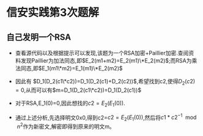 <script src="https://cdn.mathjax.org/mathjax/latest/MathJax.js?config=TeX-AMS-MML_HTMLorMML" type="text/javascript"></script>
<script type="text/x-mathjax-config">
  MathJax.Hub.Config({
    tex2jax: {
      inlineMath: [ ['$','$'], ["\\(","\\)"] ],
      processEscapes: true
    }
  });
</script>
# 信安实践第3次题解

## 自己发明一个RSA

- 查看源代码以及根据提示可以发现,该题为一个RSA加密+Paillier加密.查阅资料发现Paillier为加法同态,即$E_2(m1+m2)=E_2(m1)\*E_2(m2)$;而RSA为乘法同态,即$E_1(m1\*m2)=E_1(m1)\*E_2(m2)$

- 因此有 $D_1(D_2(c1\*c2))=D_1(D_2(c1)+D_2(c2))$,希望找到c2,使得$D_2(c2)=0$,从而可以有$m=D_1(D_2(c1\*c2))=D_1(D_2(c1))$

- 对于RSA,E_1(0)=0,因此想找的$c2=E_2(E_1(0))$.

- 通过上述分析,先选择明文0x0,得到c2=$c2=E_2(E_1(0))$,然后将$c1*c2^{-1}\mod{n^2}$作为新密文,解密即得到原来的明文m。